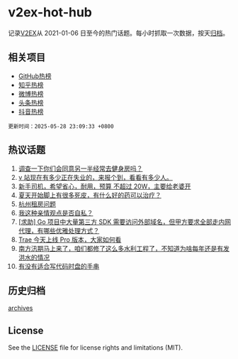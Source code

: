 # v2ex-hot-hub

 记录[V2EX](https://www.v2ex.com/)从 2021-01-06 日至今的热门话题。每小时抓取一次数据，按天[归档](archives)。
 
 ## 相关项目

- [GitHub热榜](https://github.com/snaildev/github-hot-hub)
- [知乎热榜](https://github.com/snaildev/zhihu-hot-hub)
- [微博热榜](https://github.com/snaildev/weibo-hot-hub)
- [头条热榜](https://github.com/snaildev/toutiao-hot-hub)
- [抖音热榜](https://github.com/snaildev/douyin-hot-hub)


 `更新时间：2025-05-28 23:09:33 +0800`

## 热议话题

1. [调查一下你们会同意另一半经常去健身房吗？](https://www.v2ex.com/t/1134771)
1. [v 站现在有多少正在失业的，来报个到，看看有多少人。](https://www.v2ex.com/t/1134828)
1. [新手司机，希望省心，耐用，预算 不超过 20W，主要给老婆开](https://www.v2ex.com/t/1134806)
1. [夏天开始脚上有很多死皮，有什么好的药可以治疗？](https://www.v2ex.com/t/1134780)
1. [杭州租房问题](https://www.v2ex.com/t/1134769)
1. [我这种亲情观点是否自私？](https://www.v2ex.com/t/1134811)
1. [[求助] Go 项目中大量第三方 SDK 需要访问外部域名，但甲方要求全部走内网代理，有哪些优雅处理方式？](https://www.v2ex.com/t/1134781)
1. [Trae 今天上线 Pro 版本，大家如何看](https://www.v2ex.com/t/1134768)
1. [南方汛期马上来了，咱们都修了这么多水利工程了，不知道为啥每年还是有发洪水的情况](https://www.v2ex.com/t/1134848)
1. [有没有适合写代码时盘的手串](https://www.v2ex.com/t/1134795)

## 历史归档

[archives](archives)

## License

See the [LICENSE](LICENSE) file for license rights and limitations (MIT).
